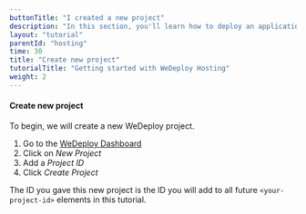```yaml
---
buttonTitle: "I created a new project"
description: "In this section, you'll learn how to deploy an application using WeDeploy Hosting."
layout: "tutorial"
parentId: "hosting"
time: 30
title: "Create new project"
tutorialTitle: "Getting started with WeDeploy Hosting"
weight: 2
---
```


#### Create new project

To begin, we will create a new WeDeploy project.

1. Go to the <a href="http://dashboard.wedeploy.com">WeDeploy Dashboard</a>
2. Click on _New Project_
3. Add a _Project ID_
4. Click _Create Project_

The ID you gave this new project is the ID you will add to all future `<your-project-id>` elements in this tutorial.
